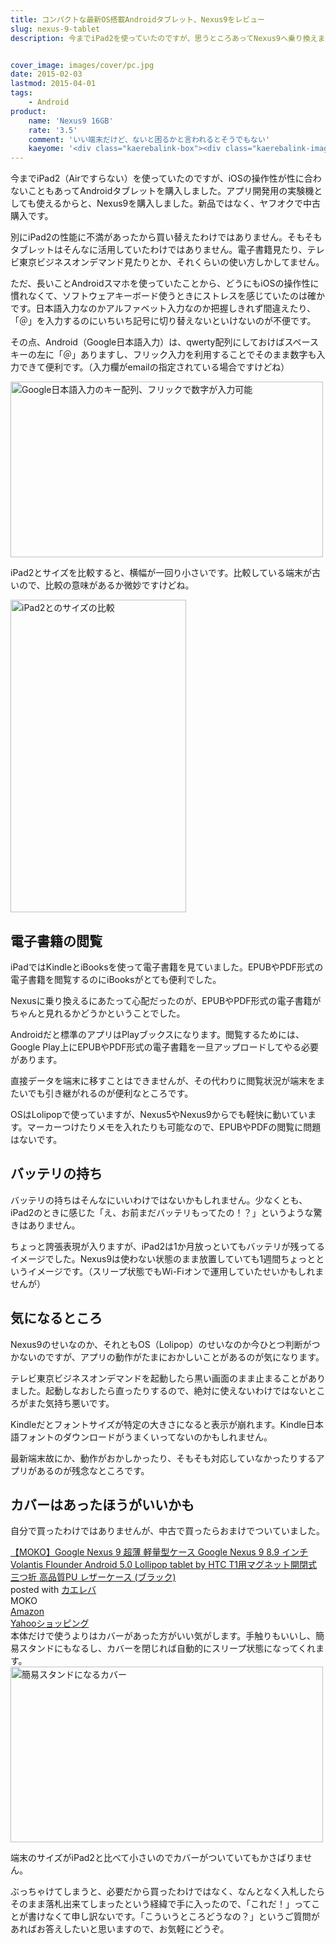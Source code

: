 ```yaml
---
title: コンパクトな最新OS搭載Androidタブレット、Nexus9をレビュー
slug: nexus-9-tablet
description: 今までiPad2を使っていたのですが、思うところあってNexus9へ乗り換えました。私がAndroid端末に慣れていることもあって非常に使いやすいです。電子書籍もPlayブックスで快適に閲覧できています。


cover_image: images/cover/pc.jpg
date: 2015-02-03
lastmod: 2015-04-01
tags: 
    - Android
product:
    name: 'Nexus9 16GB'
    rate: '3.5'
    comment: 'いい端末だけど、ないと困るかと言われるとそうでもない'
    kaeyome: '<div class="kaerebalink-box"><div class="kaerebalink-image"><a href="http://www.amazon.co.jp/exec/obidos/ASIN/B00OK1MI28/illusionspace-22/ref=nosim/" rel="nofollow" target="_blank"><img src="http://ecx.images-amazon.com/images/I/31cRB9XgNDL._SL160_.jpg" style="border: none;" /></a></div><div class="kaerebalink-info"><div class="kaerebalink-name"><a href="http://www.amazon.co.jp/exec/obidos/ASIN/B00OK1MI28/illusionspace-22/ref=nosim/" rel="nofollow" target="_blank">HTC Nexus 9 ( Android 5.0 / 8.9inch IPS LCD / NVIDIA Tegra K1 / 16G / インディゴ ブラック ) 99HZF035-00</a><div class="kaerebalink-powered-date">posted with <a href="http://kaereba.com" rel="nofollow" target="_blank">カエレバ</a></div></div><div class="kaerebalink-detail"> HTC 2014-11-29    </div><div class="kaerebalink-link1"><div class="shoplinkamazon"><a href="http://www.amazon.co.jp/gp/search?keywords=nexus9%2016gb&__mk_ja_JP=%83J%83%5E%83J%83i&tag=illusionspace-22" rel="nofollow" target="_blank">Amazon</a></div><div class="shoplinkrakuten"><a href="http://hb.afl.rakuten.co.jp/hgc/0e95387f.f2aef20d.0e953880.25e412bd/?pc=http%3A%2F%2Fsearch.rakuten.co.jp%2Fsearch%2Fmall%2Fnexus9%252016gb%2F-%2Ff.1-p.1-s.1-sf.0-st.A-v.2%3Fx%3D0%26scid%3Daf_ich_link_urltxt%26m%3Dhttp%3A%2F%2Fm.rakuten.co.jp%2F" rel="nofollow" target="_blank">楽天市場</a></div><div class="shoplinkyahoo"><a href="http://ck.jp.ap.valuecommerce.com/servlet/referral?sid=3085416&pid=882193779&vc_url=http%3A%2F%2Fsearch.shopping.yahoo.co.jp%2Fsearch%3Fp%3Dnexus9%252016gb" rel="nofollow"  target="_blank">Yahooショッピング<img src="http://ad.jp.ap.valuecommerce.com/servlet/gifbanner?sid=3085416&pid=882193779" height="1" width="1" border="0"></a></div><div class="shoplinkyahooAuc"><a href="http://ck.jp.ap.valuecommerce.com/servlet/referral?sid=3085416&pid=882193780&vc_url=http%3A%2F%2Fauctions.search.yahoo.co.jp%2Fsearch%3Fvo%3D%26ve%3D%26auccat%3D0%26aucminprice%3D%26aucmaxprice%3D%26aucmin_bidorbuy_price%3D%26aucmax_bidorbuy_price%3D%26loc_cd%3D0%26abatch%3D0%26istatus%3D0%26filtered%3D1%26ei%3DUTF-8%26tab_ex%3Dcommerce%26va%3Dnexus9%252016gb" rel="nofollow"  target="_blank">ヤフオク!<img src="http://ad.jp.ap.valuecommerce.com/servlet/gifbanner?sid=3085416&pid=882193780" height="1" width="1" border="0"></a></div></div></div><div class="booklink-footer" style="clear: left"></div></div>'
---
```


今までiPad2（Airですらない）を使っていたのですが、iOSの操作性が性に合わないこともあってAndroidタブレットを購入しました。アプリ開発用の実験機としても使えるからと、Nexus9を購入しました。新品ではなく、ヤフオクで中古購入です。

別にiPad2の性能に不満があったから買い替えたわけではありません。そもそもタブレットはそんなに活用していたわけではありません。電子書籍見たり、テレビ東京ビジネスオンデマンド見たりとか、それくらいの使い方しかしてません。

ただ、長いことAndroidスマホを使っていたことから、どうにもiOSの操作性に慣れなくて、ソフトウェアキーボード使うときにストレスを感じていたのは確かです。日本語入力なのかアルファベット入力なのか把握しきれず間違えたり、「＠」を入力するのにいちいち記号に切り替えないといけないのが不便です。

その点、Android（Google日本語入力）は、qwerty配列にしておけばスペースキーの左に「＠」ありますし、フリック入力を利用することでそのまま数字も入力できて便利です。（入力欄がemailの指定されている場合ですけどね）

<img src="https://wantit.gcreate.jp/wp-content/uploads/2015/02/1d656159a6926bac4ab9a6eb8973c101.jpg" alt="Google日本語入力のキー配列、フリックで数字が入力可能" title="Google日本語入力のキー配列、フリックで数字が入力可能" width="500" height="281" />

iPad2とサイズを比較すると、横幅が一回り小さいです。比較している端末が古いので、比較の意味があるか微妙ですけどね。

<img src="https://wantit.gcreate.jp/wp-content/uploads/2015/02/78811e3e468c7e9828e750469895a601.jpg" alt="iPad2とのサイズの比較" title="iPad2とのサイズの比較.jpg" width="281" height="500" />


## 電子書籍の閲覧


iPadではKindleとiBooksを使って電子書籍を見ていました。EPUBやPDF形式の電子書籍を閲覧するのにiBooksがとても便利でした。

Nexusに乗り換えるにあたって心配だったのが、EPUBやPDF形式の電子書籍がちゃんと見れるかどうかということでした。

Androidだと標準のアプリはPlayブックスになります。閲覧するためには、Google Play上にEPUBやPDF形式の電子書籍を一旦アップロードしてやる必要があります。

直接データを端末に移すことはできませんが、その代わりに閲覧状況が端末をまたいでも引き継がれるのが便利なところです。

OSはLolipopで使っていますが、Nexus5やNexus9からでも軽快に動いています。マーカーつけたりメモを入れたりも可能なので、EPUBやPDFの閲覧に問題はないです。


## バッテリの持ち


バッテリの持ちはそんなにいいわけではないかもしれません。少なくとも、iPad2のときに感じた「え、お前まだバッテリもってたの！？」というような驚きはありません。

ちょっと誇張表現が入りますが、iPad2は1か月放っといてもバッテリが残ってるイメージでした。Nexus9は使わない状態のまま放置していても1週間ちょっとというイメージです。（スリープ状態でもWi-Fiオンで運用していたせいかもしれませんが）


## 気になるところ


Nexus9のせいなのか、それともOS（Lolipop）のせいなのか今ひとつ判断がつかないのですが、アプリの動作がたまにおかしいことがあるのが気になります。

テレビ東京ビジネスオンデマンドを起動したら黒い画面のまま止まることがありました。起動しなおしたら直ったりするので、絶対に使えないわけではないところがまた気持ち悪いです。

Kindleだとフォントサイズが特定の大きさになると表示が崩れます。Kindle日本語フォントのダウンロードがうまくいってないのかもしれません。

最新端末故にか、動作がおかしかったり、そもそも対応していなかったりするアプリがあるのが残念なところです。


## カバーはあったほうがいいかも


自分で買ったわけではありませんが、中古で買ったらおまけでついていました。

<div class="kaerebalink-box">
<div class="kaerebalink-image"><a href="http://www.amazon.co.jp/exec/obidos/ASIN/B00PTQA5LO/illusionspace-22/ref=nosim/" rel="nofollow" target="_blank"><img alt=""  src="http://ecx.images-amazon.com/images/I/51jCzCyWOWL._SL160_.jpg" style="border: none;" /></a></div>
<div class="kaerebalink-info">
<div class="kaerebalink-name"><a href="http://www.amazon.co.jp/exec/obidos/ASIN/B00PTQA5LO/illusionspace-22/ref=nosim/" rel="nofollow" target="_blank">【MOKO】Google Nexus 9 超薄 軽量型ケース Google Nexus 9 8.9 インチ Volantis Flounder Android 5.0 Lollipop tablet by HTC T1用マグネット開閉式 三つ折 高品質PU レザーケース (ブラック)</a>

<div class="kaerebalink-powered-date">posted with <a href="http://kaereba.com" rel="nofollow" target="_blank">カエレバ</a></div>
</div>
<div class="kaerebalink-detail"> MOKO     </div>
<div class="kaerebalink-link1">
<div class="shoplinkamazon"><a href="http://www.amazon.co.jp/gp/search?keywords=Volantis%20Flounder&#038;__mk_ja_JP=%83J%83%5E%83J%83i&#038;tag=illusionspace-22" rel="nofollow" target="_blank" title="アマゾン" >Amazon</a></div>
<div class="shoplinkyahoo"><a href="http://atq.ck.valuecommerce.com/servlet/atq/referral?vcptn=shpg%2Fp%2FbJklbh6QH6IgN9lcoN5ofw--&#038;sid=2219441&#038;pid=877935733&#038;vc_url=http%3A%2F%2Fshopping.search.yahoo.co.jp%2Fsearch%3FuIv%3Don%26ei%3DUTF-8%26tab_ex%3Dcommerce%26slider%3D0%26va%3DVolantis%2520Flounder" rel="nofollow"  target="_blank" title="Yahooショッピング" >Yahooショッピング<img alt=""  src="http://atq.ad.valuecommerce.com/servlet/atq/gifbanner?sid=2219441&#038;pid=877935733" height="1" width="1"></a></div>
</div>
</div>
<div class="booklink-footer" style="clear: left"></div>
</div>
本体だけで使うよりはカバーがあった方がいい気がします。手触りもいいし、簡易スタンドにもなるし、カバーを閉じれば自動的にスリープ状態になってくれます。

<img src="https://wantit.gcreate.jp/wp-content/uploads/2015/02/5dcfea95d1aad58ac5c8742094c20e3b.jpg" alt="簡易スタンドになるカバー" title="簡易スタンドになるカバー.jpg" width="500" height="281" />

端末のサイズがiPad2と比べて小さいのでカバーがついていてもかさばりません。

ぶっちゃけてしまうと、必要だから買ったわけではなく、なんとなく入札したらそのまま落札出来てしまったという経緯で手に入ったので、「これだ！」ってことが書けなくて申し訳ないです。「こういうところどうなの？」というご質問があればお答えしたいと思いますので、お気軽にどうぞ。


  